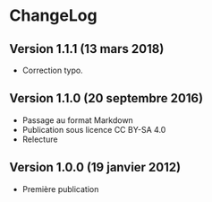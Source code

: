 ChangeLog
=========

Version 1.1.1 (13 mars 2018)
----------------------------------
* Correction typo.

Version 1.1.0 (20 septembre 2016) 
---------------------------------
* Passage au format Markdown
* Publication sous licence CC BY-SA 4.0
* Relecture


Version 1.0.0 (19 janvier 2012) 
-------------------------------
* Première publication

